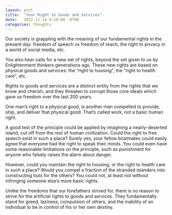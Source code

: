 ```yaml
---
layout: post
title:  "Your Right to Goods and Services"
date:   2022-12-14 9:20:00 -0700
categories: thoughts
---
```

Our society is grappling with the meaning of our fundamental rights in the present day: freedom of speech vs freedom of
reach, the right to privacy in a world of social media, etc.

You also hear calls for a new set of rights, beyond the set given to us by Enlightenment thinkers generations ago. These
new rights are based on physical goods and services: the “right to housing”, the “right to health care”, etc.

Rights to goods and services are a distinct entity from the rights that we know and cherish, and they threaten to corrupt
those core ideals which gave us freedom over the last 200 years.

One man’s right to a physical good, is another man compelled to provide, ship, and deliver that physical good. That’s
called work, not a basic human right.

A good test of the principle could be applied by imagining a nearly-deserted island, cut off from the rest of human
civilization. Could the right to free speech exist in such a place? Surely yes, your fellow boatmates could easily agree
that everyone had the right to speak their minds. You could even have some reasonable limitations on the principle, such
as punishment for anyone who falsely raises the alarm about danger.

However, could you maintain the right to housing, or the right to health care in such a place? Would you compel a
fraction of the stranded islanders into constructing huts for the others? You could not, at least not without infringing
someone else’s more basic rights.

Unlike the freedoms that our forefathers strived for, there is no reason to strive for the artificial rights to goods
and services. They fundamentally stand for greed, laziness, compulsion of others, and the inability of an individual to
be in control of his or her own destiny.

